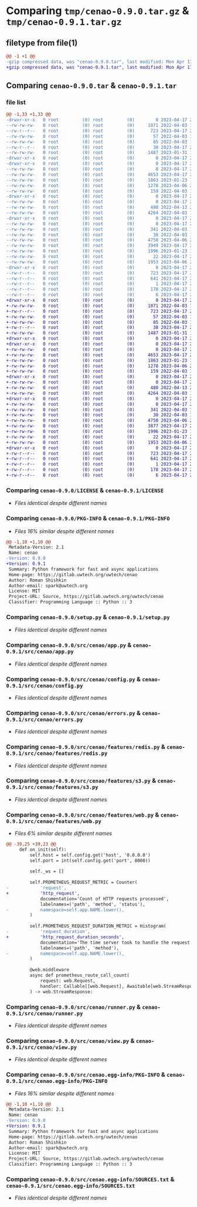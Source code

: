 # Comparing `tmp/cenao-0.9.0.tar.gz` & `tmp/cenao-0.9.1.tar.gz`

## filetype from file(1)

```diff
@@ -1 +1 @@
-gzip compressed data, was "cenao-0.9.0.tar", last modified: Mon Apr 17 22:55:21 2023, max compression
+gzip compressed data, was "cenao-0.9.1.tar", last modified: Mon Apr 17 23:12:58 2023, max compression
```

## Comparing `cenao-0.9.0.tar` & `cenao-0.9.1.tar`

### file list

```diff
@@ -1,33 +1,33 @@
-drwxr-xr-x   0 root         (0) root         (0)        0 2023-04-17 22:55:21.888428 cenao-0.9.0/
--rw-rw-rw-   0 root         (0) root         (0)     1071 2022-04-03 12:51:06.000000 cenao-0.9.0/LICENSE
--rw-r--r--   0 root         (0) root         (0)      723 2023-04-17 22:55:21.888428 cenao-0.9.0/PKG-INFO
--rw-rw-rw-   0 root         (0) root         (0)       57 2022-04-03 12:51:06.000000 cenao-0.9.0/README.md
--rw-rw-rw-   0 root         (0) root         (0)       85 2022-04-03 12:51:06.000000 cenao-0.9.0/pyproject.toml
--rw-r--r--   0 root         (0) root         (0)       38 2023-04-17 22:55:21.888428 cenao-0.9.0/setup.cfg
--rw-rw-rw-   0 root         (0) root         (0)     1487 2023-01-31 14:58:38.000000 cenao-0.9.0/setup.py
-drwxr-xr-x   0 root         (0) root         (0)        0 2023-04-17 22:55:21.888428 cenao-0.9.0/src/
-drwxr-xr-x   0 root         (0) root         (0)        0 2023-04-17 22:55:21.888428 cenao-0.9.0/src/cenao/
--rw-rw-rw-   0 root         (0) root         (0)        0 2023-04-17 22:55:11.000000 cenao-0.9.0/src/cenao/__init__.py
--rw-rw-rw-   0 root         (0) root         (0)     4653 2023-04-17 22:55:11.000000 cenao-0.9.0/src/cenao/app.py
--rw-rw-rw-   0 root         (0) root         (0)     1863 2023-01-23 19:46:22.000000 cenao-0.9.0/src/cenao/config.py
--rw-rw-rw-   0 root         (0) root         (0)     1278 2023-04-06 20:52:12.000000 cenao-0.9.0/src/cenao/errors.py
--rw-rw-rw-   0 root         (0) root         (0)      159 2022-04-03 12:51:06.000000 cenao-0.9.0/src/cenao/exceptions.py
-drwxr-xr-x   0 root         (0) root         (0)        0 2023-04-17 22:55:21.888428 cenao-0.9.0/src/cenao/features/
--rw-rw-rw-   0 root         (0) root         (0)        0 2023-04-17 22:55:11.000000 cenao-0.9.0/src/cenao/features/__init__.py
--rw-rw-rw-   0 root         (0) root         (0)      480 2022-04-13 21:27:34.000000 cenao-0.9.0/src/cenao/features/health.py
--rw-rw-rw-   0 root         (0) root         (0)     4264 2022-04-03 12:51:06.000000 cenao-0.9.0/src/cenao/features/redis.py
-drwxr-xr-x   0 root         (0) root         (0)        0 2023-04-17 22:55:21.888428 cenao-0.9.0/src/cenao/features/redis_storage/
--rw-rw-rw-   0 root         (0) root         (0)        0 2023-04-17 22:55:11.000000 cenao-0.9.0/src/cenao/features/redis_storage/__init__.py
--rw-rw-rw-   0 root         (0) root         (0)      341 2022-04-03 12:51:06.000000 cenao-0.9.0/src/cenao/features/redis_storage/app_feature.py
--rw-rw-rw-   0 root         (0) root         (0)       30 2022-04-03 12:51:06.000000 cenao-0.9.0/src/cenao/features/redis_storage/model.py
--rw-rw-rw-   0 root         (0) root         (0)     4750 2023-04-06 20:52:12.000000 cenao-0.9.0/src/cenao/features/s3.py
--rw-rw-rw-   0 root         (0) root         (0)     3949 2023-04-17 22:55:11.000000 cenao-0.9.0/src/cenao/features/web.py
--rw-rw-rw-   0 root         (0) root         (0)     1996 2023-01-23 19:46:22.000000 cenao-0.9.0/src/cenao/runner.py
--rw-rw-rw-   0 root         (0) root         (0)       22 2023-04-17 22:55:16.000000 cenao-0.9.0/src/cenao/version.py
--rw-rw-rw-   0 root         (0) root         (0)     1953 2023-04-06 20:52:12.000000 cenao-0.9.0/src/cenao/view.py
-drwxr-xr-x   0 root         (0) root         (0)        0 2023-04-17 22:55:21.888428 cenao-0.9.0/src/cenao.egg-info/
--rw-r--r--   0 root         (0) root         (0)      723 2023-04-17 22:55:21.000000 cenao-0.9.0/src/cenao.egg-info/PKG-INFO
--rw-r--r--   0 root         (0) root         (0)      641 2023-04-17 22:55:21.000000 cenao-0.9.0/src/cenao.egg-info/SOURCES.txt
--rw-r--r--   0 root         (0) root         (0)        1 2023-04-17 22:55:21.000000 cenao-0.9.0/src/cenao.egg-info/dependency_links.txt
--rw-r--r--   0 root         (0) root         (0)      178 2023-04-17 22:55:21.000000 cenao-0.9.0/src/cenao.egg-info/requires.txt
--rw-r--r--   0 root         (0) root         (0)        6 2023-04-17 22:55:21.000000 cenao-0.9.0/src/cenao.egg-info/top_level.txt
+drwxr-xr-x   0 root         (0) root         (0)        0 2023-04-17 23:12:58.014031 cenao-0.9.1/
+-rw-rw-rw-   0 root         (0) root         (0)     1071 2022-04-03 12:51:06.000000 cenao-0.9.1/LICENSE
+-rw-r--r--   0 root         (0) root         (0)      723 2023-04-17 23:12:58.014031 cenao-0.9.1/PKG-INFO
+-rw-rw-rw-   0 root         (0) root         (0)       57 2022-04-03 12:51:06.000000 cenao-0.9.1/README.md
+-rw-rw-rw-   0 root         (0) root         (0)       85 2022-04-03 12:51:06.000000 cenao-0.9.1/pyproject.toml
+-rw-r--r--   0 root         (0) root         (0)       38 2023-04-17 23:12:58.014031 cenao-0.9.1/setup.cfg
+-rw-rw-rw-   0 root         (0) root         (0)     1487 2023-01-31 14:58:38.000000 cenao-0.9.1/setup.py
+drwxr-xr-x   0 root         (0) root         (0)        0 2023-04-17 23:12:58.010031 cenao-0.9.1/src/
+drwxr-xr-x   0 root         (0) root         (0)        0 2023-04-17 23:12:58.014031 cenao-0.9.1/src/cenao/
+-rw-rw-rw-   0 root         (0) root         (0)        0 2023-04-17 23:12:47.000000 cenao-0.9.1/src/cenao/__init__.py
+-rw-rw-rw-   0 root         (0) root         (0)     4653 2023-04-17 22:55:11.000000 cenao-0.9.1/src/cenao/app.py
+-rw-rw-rw-   0 root         (0) root         (0)     1863 2023-01-23 19:46:22.000000 cenao-0.9.1/src/cenao/config.py
+-rw-rw-rw-   0 root         (0) root         (0)     1278 2023-04-06 20:52:12.000000 cenao-0.9.1/src/cenao/errors.py
+-rw-rw-rw-   0 root         (0) root         (0)      159 2022-04-03 12:51:06.000000 cenao-0.9.1/src/cenao/exceptions.py
+drwxr-xr-x   0 root         (0) root         (0)        0 2023-04-17 23:12:58.014031 cenao-0.9.1/src/cenao/features/
+-rw-rw-rw-   0 root         (0) root         (0)        0 2023-04-17 23:12:47.000000 cenao-0.9.1/src/cenao/features/__init__.py
+-rw-rw-rw-   0 root         (0) root         (0)      480 2022-04-13 21:27:34.000000 cenao-0.9.1/src/cenao/features/health.py
+-rw-rw-rw-   0 root         (0) root         (0)     4264 2022-04-03 12:51:06.000000 cenao-0.9.1/src/cenao/features/redis.py
+drwxr-xr-x   0 root         (0) root         (0)        0 2023-04-17 23:12:58.014031 cenao-0.9.1/src/cenao/features/redis_storage/
+-rw-rw-rw-   0 root         (0) root         (0)        0 2023-04-17 23:12:47.000000 cenao-0.9.1/src/cenao/features/redis_storage/__init__.py
+-rw-rw-rw-   0 root         (0) root         (0)      341 2022-04-03 12:51:06.000000 cenao-0.9.1/src/cenao/features/redis_storage/app_feature.py
+-rw-rw-rw-   0 root         (0) root         (0)       30 2022-04-03 12:51:06.000000 cenao-0.9.1/src/cenao/features/redis_storage/model.py
+-rw-rw-rw-   0 root         (0) root         (0)     4750 2023-04-06 20:52:12.000000 cenao-0.9.1/src/cenao/features/s3.py
+-rw-rw-rw-   0 root         (0) root         (0)     3877 2023-04-17 23:12:47.000000 cenao-0.9.1/src/cenao/features/web.py
+-rw-rw-rw-   0 root         (0) root         (0)     1996 2023-01-23 19:46:22.000000 cenao-0.9.1/src/cenao/runner.py
+-rw-rw-rw-   0 root         (0) root         (0)       22 2023-04-17 23:12:52.000000 cenao-0.9.1/src/cenao/version.py
+-rw-rw-rw-   0 root         (0) root         (0)     1953 2023-04-06 20:52:12.000000 cenao-0.9.1/src/cenao/view.py
+drwxr-xr-x   0 root         (0) root         (0)        0 2023-04-17 23:12:58.014031 cenao-0.9.1/src/cenao.egg-info/
+-rw-r--r--   0 root         (0) root         (0)      723 2023-04-17 23:12:58.000000 cenao-0.9.1/src/cenao.egg-info/PKG-INFO
+-rw-r--r--   0 root         (0) root         (0)      641 2023-04-17 23:12:58.000000 cenao-0.9.1/src/cenao.egg-info/SOURCES.txt
+-rw-r--r--   0 root         (0) root         (0)        1 2023-04-17 23:12:58.000000 cenao-0.9.1/src/cenao.egg-info/dependency_links.txt
+-rw-r--r--   0 root         (0) root         (0)      178 2023-04-17 23:12:58.000000 cenao-0.9.1/src/cenao.egg-info/requires.txt
+-rw-r--r--   0 root         (0) root         (0)        6 2023-04-17 23:12:58.000000 cenao-0.9.1/src/cenao.egg-info/top_level.txt
```

### Comparing `cenao-0.9.0/LICENSE` & `cenao-0.9.1/LICENSE`

 * *Files identical despite different names*

### Comparing `cenao-0.9.0/PKG-INFO` & `cenao-0.9.1/PKG-INFO`

 * *Files 16% similar despite different names*

```diff
@@ -1,10 +1,10 @@
 Metadata-Version: 2.1
 Name: cenao
-Version: 0.9.0
+Version: 0.9.1
 Summary: Python framework for fast and async applications
 Home-page: https://gitlab.uwtech.org/uwtech/cenao
 Author: Roman Shishkin
 Author-email: spark@uwtech.org
 License: MIT
 Project-URL: Source, https://gitlab.uwtech.org/uwtech/cenao
 Classifier: Programming Language :: Python :: 3
```

### Comparing `cenao-0.9.0/setup.py` & `cenao-0.9.1/setup.py`

 * *Files identical despite different names*

### Comparing `cenao-0.9.0/src/cenao/app.py` & `cenao-0.9.1/src/cenao/app.py`

 * *Files identical despite different names*

### Comparing `cenao-0.9.0/src/cenao/config.py` & `cenao-0.9.1/src/cenao/config.py`

 * *Files identical despite different names*

### Comparing `cenao-0.9.0/src/cenao/errors.py` & `cenao-0.9.1/src/cenao/errors.py`

 * *Files identical despite different names*

### Comparing `cenao-0.9.0/src/cenao/features/redis.py` & `cenao-0.9.1/src/cenao/features/redis.py`

 * *Files identical despite different names*

### Comparing `cenao-0.9.0/src/cenao/features/s3.py` & `cenao-0.9.1/src/cenao/features/s3.py`

 * *Files identical despite different names*

### Comparing `cenao-0.9.0/src/cenao/features/web.py` & `cenao-0.9.1/src/cenao/features/web.py`

 * *Files 6% similar despite different names*

```diff
@@ -39,25 +39,23 @@
     def on_init(self):
         self.host = self.config.get('host', '0.0.0.0')
         self.port = int(self.config.get('port', 8000))
 
         self._ws = []
 
         self.PROMETHEUS_REQUEST_METRIC = Counter(
-            'request',
+            'http_request',
             documentation='Count of HTTP requests processed',
             labelnames=('path', 'method', 'status'),
-            namespace=self.app.NAME.lower(),
         )
 
         self.PROMETHEUS_REQUEST_DURATION_METRIC = Histogram(
-            'request_duration',
+            'http_request_duration_seconds',
             documentation='The time server took to handle the request',
             labelnames=('path', 'method'),
-            namespace=self.app.NAME.lower(),
         )
 
         @web.middleware
         async def prometheus_route_call_count(
             request: web.Request,
             handler: Callable[[web.Request], Awaitable[web.StreamResponse]]
         ) -> web.StreamResponse:
```

### Comparing `cenao-0.9.0/src/cenao/runner.py` & `cenao-0.9.1/src/cenao/runner.py`

 * *Files identical despite different names*

### Comparing `cenao-0.9.0/src/cenao/view.py` & `cenao-0.9.1/src/cenao/view.py`

 * *Files identical despite different names*

### Comparing `cenao-0.9.0/src/cenao.egg-info/PKG-INFO` & `cenao-0.9.1/src/cenao.egg-info/PKG-INFO`

 * *Files 16% similar despite different names*

```diff
@@ -1,10 +1,10 @@
 Metadata-Version: 2.1
 Name: cenao
-Version: 0.9.0
+Version: 0.9.1
 Summary: Python framework for fast and async applications
 Home-page: https://gitlab.uwtech.org/uwtech/cenao
 Author: Roman Shishkin
 Author-email: spark@uwtech.org
 License: MIT
 Project-URL: Source, https://gitlab.uwtech.org/uwtech/cenao
 Classifier: Programming Language :: Python :: 3
```

### Comparing `cenao-0.9.0/src/cenao.egg-info/SOURCES.txt` & `cenao-0.9.1/src/cenao.egg-info/SOURCES.txt`

 * *Files identical despite different names*


